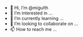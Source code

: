 - 👋 Hi, I’m @migulth
- 👀 I’m interested in ...
- 🌱 I’m currently learning ...
- 💞️ I’m looking to collaborate on ...
- 📫 How to reach me ...

<!---
migulth/migulth is a ✨ special ✨ repository because its `README.md` (this file) appears on your GitHub profile.
You can click the Preview link to take a look at your changes.
--->
